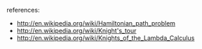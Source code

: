 
references:
- http://en.wikipedia.org/wiki/Hamiltonian_path_problem
- http://en.wikipedia.org/wiki/Knight's_tour
- http://en.wikipedia.org/wiki/Knights_of_the_Lambda_Calculus
